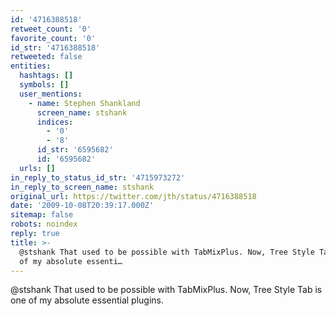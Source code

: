 ```yaml
---
id: '4716388518'
retweet_count: '0'
favorite_count: '0'
id_str: '4716388518'
retweeted: false
entities:
  hashtags: []
  symbols: []
  user_mentions:
    - name: Stephen Shankland
      screen_name: stshank
      indices:
        - '0'
        - '8'
      id_str: '6595682'
      id: '6595682'
  urls: []
in_reply_to_status_id_str: '4715973272'
in_reply_to_screen_name: stshank
original_url: https://twitter.com/jth/status/4716388518
date: '2009-10-08T20:39:17.000Z'
sitemap: false
robots: noindex
reply: true
title: >-
  @stshank That used to be possible with TabMixPlus. Now, Tree Style Tab is one
  of my absolute essenti…
---
```


@stshank That used to be possible with TabMixPlus. Now, Tree Style Tab is one of my absolute essential plugins.